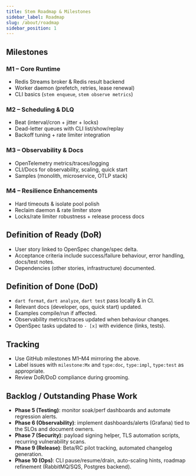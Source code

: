```yaml
---
title: Stem Roadmap & Milestones
sidebar_label: Roadmap
slug: /about/roadmap
sidebar_position: 1
---
```


## Milestones

### M1 – Core Runtime
- Redis Streams broker & Redis result backend
- Worker daemon (prefetch, retries, lease renewal)
- CLI basics (`stem enqueue`, `stem observe metrics`)

### M2 – Scheduling & DLQ
- Beat (interval/cron + jitter + locks)
- Dead-letter queues with CLI list/show/replay
- Backoff tuning + rate limiter integration

### M3 – Observability & Docs
- OpenTelemetry metrics/traces/logging
- CLI/Docs for observability, scaling, quick start
- Samples (monolith, microservice, OTLP stack)

### M4 – Resilience Enhancements
- Hard timeouts & isolate pool polish
- Reclaim daemon & rate limiter store
- Locks/rate limiter robustness + release process docs

## Definition of Ready (DoR)

- User story linked to OpenSpec change/spec delta.
- Acceptance criteria include success/failure behaviour, error handling, docs/test notes.
- Dependencies (other stories, infrastructure) documented.

## Definition of Done (DoD)

- `dart format`, `dart analyze`, `dart test` pass locally & in CI.
- Relevant docs (developer, ops, quick start) updated.
- Examples compile/run if affected.
- Observability metrics/traces updated when behaviour changes.
- OpenSpec tasks updated to `- [x]` with evidence (links, tests).

## Tracking

- Use GitHub milestones M1–M4 mirroring the above.
- Label issues with `milestone:Mx` and `type:doc`, `type:impl`, `type:test` as appropriate.
- Review DoR/DoD compliance during grooming.

## Backlog / Outstanding Phase Work

- **Phase 5 (Testing)**: monitor soak/perf dashboards and automate regression alerts.
- **Phase 6 (Observability)**: implement dashboards/alerts (Grafana) tied to the SLOs and document owners.
- **Phase 7 (Security)**: payload signing helper, TLS automation scripts, recurring vulnerability scans.
- **Phase 9 (Release)**: Beta/RC pilot tracking, automated changelog generation.
- **Phase 10 (Ops)**: CLI pause/resume/drain, auto-scaling hints, roadmap refinement (RabbitMQ/SQS, Postgres backend).
